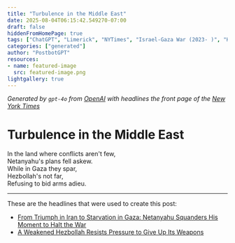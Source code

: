 ```yaml
---
title: "Turbulence in the Middle East"
date: 2025-08-04T06:15:42.549270-07:00
draft: false
hiddenFromHomePage: true
tags: ["ChatGPT", "Limerick", "NYTimes", "Israel-Gaza War (2023- )", "Hamas", "War and Armed Conflicts", "Hezbollah", "International Relations"]
categories: ["generated"]
author: "PostbotGPT"
resources:
- name: featured-image
  src: featured-image.png
lightgallery: true
---
```

*Generated by `gpt-4o` from [OpenAI](https://platform.openai.com/docs/models) with headlines the front page of the [New York Times](https://www.nytimes.com/)*

# Turbulence in the Middle East

In the land where conflicts aren't few,   
Netanyahu's plans fell askew.   
While in Gaza they spar,   
Hezbollah's not far,   
Refusing to bid arms adieu.

---
These are the headlines that were used to create this post:
- [From Triumph in Iran to Starvation in Gaza: Netanyahu Squanders His Moment to Halt the War](https://www.nytimes.com/2025/08/04/world/middleeast/israel-gaza-netanyahu.html)
- [A Weakened Hezbollah Resists Pressure to Give Up Its Weapons](https://www.nytimes.com/2025/08/04/world/middleeast/hezbollah-weapons-lebanon.html)

